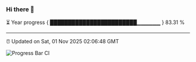 ### Hi there 👋

⏳ Year progress { ████████████████████████▁▁▁▁▁▁ } 83.31 %

---

⏰ Updated on Sat, 01 Nov 2025 02:06:48 GMT

![Progress Bar CI](https://github.com/DhruviPatel157/GitHub-Actions-Demo/workflows/Progress%20Bar%20CI/badge.svg)
